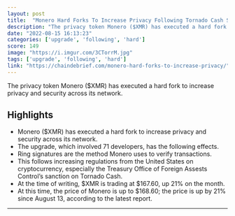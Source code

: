 ```yaml
---
layout: post
title:  "Monero Hard Forks To Increase Privacy Following Tornado Cash Sanctions"
description: "The privacy token Monero ($XMR) has executed a hard fork to increase privacy and security across its network."
date: "2022-08-15 16:13:23"
categories: ['upgrade', 'following', 'hard']
score: 149
image: "https://i.imgur.com/3CTorrM.jpg"
tags: ['upgrade', 'following', 'hard']
link: "https://chaindebrief.com/monero-hard-forks-to-increase-privacy/"
---
```


The privacy token Monero ($XMR) has executed a hard fork to increase privacy and security across its network.

## Highlights

- Monero ($XMR) has executed a hard fork to increase privacy and security across its network.
- The upgrade, which involved 71 developers, has the following effects.
- Ring signatures are the method Monero uses to verify transactions.
- This follows increasing regulations from the United States on cryptocurrency, especially the Treasury Office of Foreign Assests Control’s sanction on Tornado Cash.
- At the time of writing, $XMR is trading at $167.60, up 21% on the month.
- At this time, the price of Monero is up to $168.60; the price is up by 21% since August 13, according to the latest report.

---
